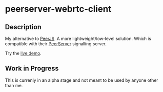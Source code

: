 # peerserver-webrtc-client

## Description

My alternative to [PeerJS](https://peerjs.com/). A more lightweight/low-level solution. Which is compatible with their [PeerServer](https://github.com/peers/peerjs-server) signalling server.

Try the [live demo](https://joakimch.github.io/peerserver-webrtc-client/demo/).

## Work in Progress

This is currenly in an alpha stage and not meant to be used by anyone other than me.
